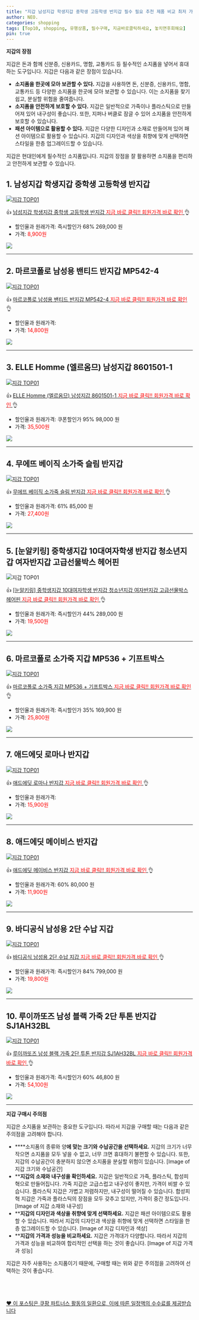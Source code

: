 ```yaml
---
title: "지갑 남성지갑 학생지갑 중학생 고등학생 반지갑 필수 필요 추천 제품 비교 최저 가격 비교 장점 구매 후기 구매평"
author: NEO.
categories: shopping
tags: [Top10, shopping, 유행상품, 필수구매, 지금바로클릭하세요, 놓치면후회해요]
pin: true
---
```

**지갑의 장점**

지갑은 돈과 함께 신분증, 신용카드, 명함, 교통카드 등 필수적인 소지품을 넣어서 휴대하는 도구입니다. 지갑은 다음과 같은 장점이 있습니다.

* **소지품을 한곳에 모아 보관할 수 있다.** 지갑을 사용하면 돈, 신분증, 신용카드, 명함, 교통카드 등 다양한 소지품을 한곳에 모아 보관할 수 있습니다. 이는 소지품을 찾기 쉽고, 분실할 위험을 줄여줍니다.
* **소지품을 안전하게 보호할 수 있다.** 지갑은 일반적으로 가죽이나 플라스틱으로 만들어져 있어 내구성이 좋습니다. 또한, 지퍼나 버클로 잠글 수 있어 소지품을 안전하게 보호할 수 있습니다.
* **패션 아이템으로 활용할 수 있다.** 지갑은 다양한 디자인과 소재로 만들어져 있어 패션 아이템으로 활용할 수 있습니다. 지갑의 디자인과 색상을 취향에 맞게 선택하면 스타일을 한층 업그레이드할 수 있습니다.

지갑은 현대인에게 필수적인 소지품입니다. 지갑의 장점을 잘 활용하면 소지품을 편리하고 안전하게 보관할 수 있습니다.

   

## 1. 남성지갑 학생지갑 중학생 고등학생 반지갑

[![지갑 TOP01](https://thumbnail6.coupangcdn.com/thumbnails/remote/490x490ex/image/vendor_inventory/41c0/ad6e079a751633b94278420cd6432986ce446a32ec23294ff47959d1c4ce.jpg)](https://link.coupang.com/re/AFFSDP?lptag=AF3617701&subid=GithubCoopas&pageKey=6760534752&traceid=V0-153&itemId=15842936388&vendorItemId=83054004727)


👍 [남성지갑 학생지갑 중학생 고등학생 반지갑 <font color=red> 지금 바로 클릭!! 회원가격 바로 확인 </font> ](https://link.coupang.com/re/AFFSDP?lptag=AF3617701&subid=GithubCoopas&pageKey=6760534752&traceid=V0-153&itemId=15842936388&vendorItemId=83054004727) 👌 


- 할인율과 원래가격: 즉시할인가 68%  269,000   원
- 가격: <span style='color:red'>8,900원</span>

[![](/discount_price.png)](https://link.coupang.com/re/AFFSDP?lptag=AF3617701&subid=GithubCoopas&pageKey=6760534752&traceid=V0-153&itemId=15842936388&vendorItemId=83054004727)

---


   

## 2. 마르코폴로 남성용 밴티드 반지갑 MP542-4

[![지갑 TOP01](https://thumbnail6.coupangcdn.com/thumbnails/remote/490x490ex/image/retail/images/1281550067693402-c3497546-f2f0-425e-bac3-a3a62d506b54.jpg)](https://link.coupang.com/re/AFFSDP?lptag=AF3617701&subid=GithubCoopas&pageKey=493768&traceid=V0-153&itemId=739439527&vendorItemId=4867144786)


👍 [마르코폴로 남성용 밴티드 반지갑 MP542-4 <font color=red> 지금 바로 클릭!! 회원가격 바로 확인 </font> ](https://link.coupang.com/re/AFFSDP?lptag=AF3617701&subid=GithubCoopas&pageKey=493768&traceid=V0-153&itemId=739439527&vendorItemId=4867144786) 👌 


- 할인율과 원래가격: 
- 가격: <span style='color:red'>14,800원</span>

[![](/discount_price.png)](https://link.coupang.com/re/AFFSDP?lptag=AF3617701&subid=GithubCoopas&pageKey=493768&traceid=V0-153&itemId=739439527&vendorItemId=4867144786)

---


   

## 3. ELLE Homme (엘르옴므) 남성지갑 8601501-1

[![지갑 TOP01](https://thumbnail8.coupangcdn.com/thumbnails/remote/490x490ex/image/vendor_inventory/5f21/49f643664c3c2d734e048657f81e1dee8d448c50bbc97b35eec8f685509c.jpg)](https://link.coupang.com/re/AFFSDP?lptag=AF3617701&subid=GithubCoopas&pageKey=7109306517&traceid=V0-153&itemId=17768228399&vendorItemId=85812809181)


👍 [ELLE Homme (엘르옴므) 남성지갑 8601501-1 <font color=red> 지금 바로 클릭!! 회원가격 바로 확인 </font> ](https://link.coupang.com/re/AFFSDP?lptag=AF3617701&subid=GithubCoopas&pageKey=7109306517&traceid=V0-153&itemId=17768228399&vendorItemId=85812809181) 👌 


- 할인율과 원래가격: 쿠폰할인가 95%  98,000   원
- 가격: <span style='color:red'>35,500원</span>

[![](/discount_price.png)](https://link.coupang.com/re/AFFSDP?lptag=AF3617701&subid=GithubCoopas&pageKey=7109306517&traceid=V0-153&itemId=17768228399&vendorItemId=85812809181)

---


   

## 4. 무에뜨 베이직 소가죽 슬림 반지갑

[![지갑 TOP01](https://thumbnail6.coupangcdn.com/thumbnails/remote/490x490ex/image/retail/images/2019/09/24/15/1/43135f41-b46d-4a83-9c64-05d789594340.jpg)](https://link.coupang.com/re/AFFSDP?lptag=AF3617701&subid=GithubCoopas&pageKey=77752177&traceid=V0-153&itemId=251367601&vendorItemId=5376130670)


👍 [무에뜨 베이직 소가죽 슬림 반지갑 <font color=red> 지금 바로 클릭!! 회원가격 바로 확인 </font> ](https://link.coupang.com/re/AFFSDP?lptag=AF3617701&subid=GithubCoopas&pageKey=77752177&traceid=V0-153&itemId=251367601&vendorItemId=5376130670) 👌 


- 할인율과 원래가격: 61%  85,000   원
- 가격: <span style='color:red'>27,400원</span>

[![](/discount_price.png)](https://link.coupang.com/re/AFFSDP?lptag=AF3617701&subid=GithubCoopas&pageKey=77752177&traceid=V0-153&itemId=251367601&vendorItemId=5376130670)

---


   

## 5. [눈알키링] 중학생지갑 10대여자학생 반지갑 청소년지갑 여자반지갑 고급선물박스 헤어핀

![지갑 TOP01](https://thumbnail9.coupangcdn.com/thumbnails/remote/490x490ex/image/vendor_inventory/3a14/a3892c5f59db01e0fdde36399ea30cb7f0e61196961108710c4ed2efcef2.JPG)


👍 [[눈알키링] 중학생지갑 10대여자학생 반지갑 청소년지갑 여자반지갑 고급선물박스 헤어핀 <font color=red> 지금 바로 클릭!! 회원가격 바로 확인 </font> ](https://link.coupang.com/re/AFFSDP?lptag=AF3617701&subid=GithubCoopas&pageKey=7614765696&traceid=V0-153&itemId=20175364853&vendorItemId=85076098391) 👌 


- 할인율과 원래가격: 즉시할인가 44%  289,000   원
- 가격: <span style='color:red'>19,500원</span>

[![](/discount_price.png)](https://link.coupang.com/re/AFFSDP?lptag=AF3617701&subid=GithubCoopas&pageKey=7614765696&traceid=V0-153&itemId=20175364853&vendorItemId=85076098391)

---


   

## 6. 마르코폴로 소가죽 지갑 MP536 + 기프트박스

[![지갑 TOP01](https://thumbnail9.coupangcdn.com/thumbnails/remote/490x490ex/image/rs_quotation_api/ejime0ae/d06b3b54f6764165afb406030cf0a1ec.jpg)](https://link.coupang.com/re/AFFSDP?lptag=AF3617701&subid=GithubCoopas&pageKey=7074680847&traceid=V0-153&itemId=17580534939&vendorItemId=84747142774)


👍 [마르코폴로 소가죽 지갑 MP536 + 기프트박스 <font color=red> 지금 바로 클릭!! 회원가격 바로 확인 </font> ](https://link.coupang.com/re/AFFSDP?lptag=AF3617701&subid=GithubCoopas&pageKey=7074680847&traceid=V0-153&itemId=17580534939&vendorItemId=84747142774) 👌 


- 할인율과 원래가격: 즉시할인가 35%  169,900   원
- 가격: <span style='color:red'>25,800원</span>

[![](/discount_price.png)](https://link.coupang.com/re/AFFSDP?lptag=AF3617701&subid=GithubCoopas&pageKey=7074680847&traceid=V0-153&itemId=17580534939&vendorItemId=84747142774)

---


   

## 7. 애드에딧 로마나 반지갑

[![지갑 TOP01](https://thumbnail6.coupangcdn.com/thumbnails/remote/490x490ex/image/retail/images/914992982618127-b0c318f6-c8ac-4cb6-978f-c36ee3c67317.jpg)](https://link.coupang.com/re/AFFSDP?lptag=AF3617701&subid=GithubCoopas&pageKey=1063892847&traceid=V0-153&itemId=2009798207&vendorItemId=70009657450)


👍 [애드에딧 로마나 반지갑 <font color=red> 지금 바로 클릭!! 회원가격 바로 확인 </font> ](https://link.coupang.com/re/AFFSDP?lptag=AF3617701&subid=GithubCoopas&pageKey=1063892847&traceid=V0-153&itemId=2009798207&vendorItemId=70009657450) 👌 


- 할인율과 원래가격: 
- 가격: <span style='color:red'>15,900원</span>

[![](/discount_price.png)](https://link.coupang.com/re/AFFSDP?lptag=AF3617701&subid=GithubCoopas&pageKey=1063892847&traceid=V0-153&itemId=2009798207&vendorItemId=70009657450)

---


   

## 8. 애드에딧 메이비스 반지갑

[![지갑 TOP01](https://thumbnail7.coupangcdn.com/thumbnails/remote/490x490ex/image/retail/images/3993257142051445-5d607b2f-0335-4c77-bb2f-bc1a6a376cc9.jpg)](https://link.coupang.com/re/AFFSDP?lptag=AF3617701&subid=GithubCoopas&pageKey=269873677&traceid=V0-153&itemId=847444399&vendorItemId=5390041034)


👍 [애드에딧 메이비스 반지갑 <font color=red> 지금 바로 클릭!! 회원가격 바로 확인 </font> ](https://link.coupang.com/re/AFFSDP?lptag=AF3617701&subid=GithubCoopas&pageKey=269873677&traceid=V0-153&itemId=847444399&vendorItemId=5390041034) 👌 


- 할인율과 원래가격: 60%  80,000   원
- 가격: <span style='color:red'>11,900원</span>

[![](/discount_price.png)](https://link.coupang.com/re/AFFSDP?lptag=AF3617701&subid=GithubCoopas&pageKey=269873677&traceid=V0-153&itemId=847444399&vendorItemId=5390041034)

---


   

## 9. 바디공식 남성용 2단 수납 지갑

[![지갑 TOP01](https://thumbnail6.coupangcdn.com/thumbnails/remote/490x490ex/image/retail/images/1138963518774356-d6a9c621-9168-47bc-a633-d3390f452d6d.jpg)](https://link.coupang.com/re/AFFSDP?lptag=AF3617701&subid=GithubCoopas&pageKey=4986200269&traceid=V0-153&itemId=6646088508&vendorItemId=73939907674)


👍 [바디공식 남성용 2단 수납 지갑 <font color=red> 지금 바로 클릭!! 회원가격 바로 확인 </font> ](https://link.coupang.com/re/AFFSDP?lptag=AF3617701&subid=GithubCoopas&pageKey=4986200269&traceid=V0-153&itemId=6646088508&vendorItemId=73939907674) 👌 


- 할인율과 원래가격: 즉시할인가 84%  799,000   원
- 가격: <span style='color:red'>19,800원</span>

[![](/discount_price.png)](https://link.coupang.com/re/AFFSDP?lptag=AF3617701&subid=GithubCoopas&pageKey=4986200269&traceid=V0-153&itemId=6646088508&vendorItemId=73939907674)

---


   

## 10. 루이까또즈 남성 블랙 가죽 2단 투톤 반지갑 SJ1AH32BL

[![지갑 TOP01](https://thumbnail10.coupangcdn.com/thumbnails/remote/490x490ex/image/vendor_inventory/63ed/98a8962bef83bf9b59bf477f5810ba83cadb402fb50f26e3886341fb4982.jpg)](https://link.coupang.com/re/AFFSDP?lptag=AF3617701&subid=GithubCoopas&pageKey=7376672515&traceid=V0-153&itemId=19040830981&vendorItemId=86164547551)


👍 [루이까또즈 남성 블랙 가죽 2단 투톤 반지갑 SJ1AH32BL <font color=red> 지금 바로 클릭!! 회원가격 바로 확인 </font> ](https://link.coupang.com/re/AFFSDP?lptag=AF3617701&subid=GithubCoopas&pageKey=7376672515&traceid=V0-153&itemId=19040830981&vendorItemId=86164547551) 👌 


- 할인율과 원래가격: 즉시할인가 60%  46,800   원
- 가격: <span style='color:red'>54,100원</span>

[![](/discount_price.png)](https://link.coupang.com/re/AFFSDP?lptag=AF3617701&subid=GithubCoopas&pageKey=7376672515&traceid=V0-153&itemId=19040830981&vendorItemId=86164547551)

---
**지갑 구매시 주의점**

지갑은 소지품을 보관하는 중요한 도구입니다. 따라서 지갑을 구매할 때는 다음과 같은 주의점을 고려해야 합니다.

* ****소지품의 종류와 양**에 맞는 크기와 수납공간을 선택하세요.** 지갑의 크기가 너무 작으면 소지품을 모두 넣을 수 없고, 너무 크면 휴대하기 불편할 수 있습니다. 또한, 지갑의 수납공간이 충분하지 않으면 소지품을 분실할 위험이 있습니다.
[Image of 지갑 크기와 수납공간]
* ****지갑의 소재와 내구성을 확인하세요.** 지갑은 일반적으로 가죽, 플라스틱, 합성피혁으로 만들어집니다. 가죽 지갑은 고급스럽고 내구성이 좋지만, 가격이 비쌀 수 있습니다. 플라스틱 지갑은 가볍고 저렴하지만, 내구성이 떨어질 수 있습니다. 합성피혁 지갑은 가죽과 플라스틱의 장점을 모두 갖추고 있지만, 가격이 중간 정도입니다.
[Image of 지갑 소재와 내구성]
* ****지갑의 디자인과 색상을 취향에 맞게 선택하세요.** 지갑은 패션 아이템으로도 활용할 수 있습니다. 따라서 지갑의 디자인과 색상을 취향에 맞게 선택하면 스타일을 한층 업그레이드할 수 있습니다.
[Image of 지갑 디자인과 색상]
* ****지갑의 가격과 성능을 비교하세요.** 지갑은 가격대가 다양합니다. 따라서 지갑의 가격과 성능을 비교하여 합리적인 선택을 하는 것이 좋습니다.
[Image of 지갑 가격과 성능]

지갑은 자주 사용하는 소지품이기 때문에, 구매할 때는 위와 같은 주의점을 고려하여 선택하는 것이 좋습니다.<br><br><br><br><br> [ ❤  이 포스팅은 쿠팡 파트너스 활동의 일환으로, 이에 따른 일정액의 수수료를 제공받습니다](https://link.coupang.com/a/bcEFyh)